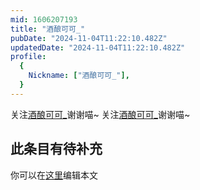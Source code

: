 ```yaml
---
mid: 1606207193
title: "酒酿可可_"
pubDate: "2024-11-04T11:22:10.482Z"
updatedDate: "2024-11-04T11:22:10.482Z"
profile:
  {
    Nickname: ["酒酿可可_"],
  }
---
```


关注[酒酿可可_](https://space.bilibili.com/1606207193)谢谢喵~ 关注[酒酿可可_](https://space.bilibili.com/1606207193)谢谢喵~

## 此条目有待补充
你可以在[这里](https://github.com/Yuhanawa/VTuber.ICU-Content/edit/master/v/酒酿可可_/index.md)编辑本文
